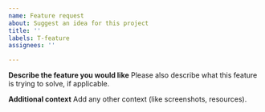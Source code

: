 ```yaml
---
name: Feature request
about: Suggest an idea for this project
title: ''
labels: T-feature
assignees: ''

---
```


**Describe the feature you would like**
Please also describe what this feature is trying to solve, if applicable.

**Additional context**
Add any other context (like screenshots, resources).
